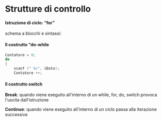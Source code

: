 # Strutture di controllo

#### Istruzione di ciclo: “for”

schema a blocchi e sintassi: 






#### Il costrutto “do-while



```c++
Contatore = 0;
do
{
    scanf (" %c", &Dato);
    Contatore ++;
```




#### Il costrutto switch





**Break**: quando viene eseguito all'interno di un while, for, do, switch provoca l'uscita dall'istruzione

**Continue**:  quando viene eseguito all'interno di un ciclo passa alla iterazione successiva

